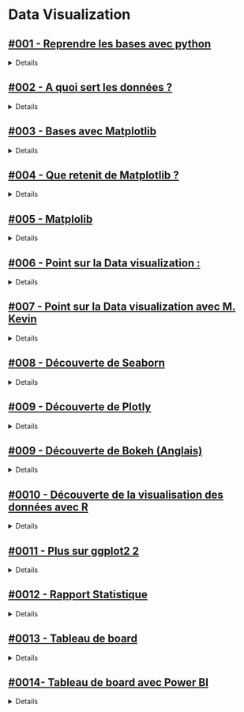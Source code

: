 # **Data Visualization**

## [#001 - Reprendre les bases avec python](https://openclassrooms.com/fr/courses/7771531-decouvrez-les-librairies-python-pour-la-data-science)

<details>
  <summary>Details</summary>
  
</details> 

## [#002 - A quoi sert les données ?](https://openclassrooms.com/fr/courses/7869811-developpez-votre-culture-des-donnees)

<details>
  <summary>Details</summary>
  
</details> 


## [#003 - Bases avec Matplotlib](https://youtu.be/HcxRxmvOXkg?si=_AM2lwE9mca_lBVm)

<details>
  <summary>Details</summary>
  
</details> 


## [#004 - Que retenit de Matplotlib ?](https://youtu.be/O_OeWxpnUc0?si=i4wkIGHzzDrCRzdehttps://youtu.be/r0Ln7T69hQssi=q3VT87UfUDZLXZUK)

<details>
  <summary>Details</summary>
  
</details>

## [#005 - Matplolib](https://matplotlib.org/stable/index.html)

<details>
  <summary>Details</summary>
  
</details>

## [#006 - Point sur la Data visualization : ](https://youtu.be/O_OeWxpnUc0?si=i4wkIGHzzDrCRzdehttps://youtu.be/r0Ln7T69hQssi=q3VT87UfUDZLXZUK)

<details>
  <summary>Details</summary>
  
</details>

## [#007 - Point sur la Data visualization avec M. Kevin ](https://youtu.be/cn1L5UWm0IM?si=6cEFjDjgTVFfa064)

<details>
  <summary>Details</summary>
  
</details>


## [#008 - Découverte de Seaborn ](https://youtu.be/xYgfIRzNPlo?si=Ml2ZOyFPSz5d-Mec)

<details>
  <summary>Details</summary>
  
</details>

## [#009 - Découverte de Plotly](https://www.youtube.com/watch?v=2M4_NDVPAAk)

<details>
  <summary>Details</summary>
  
</details>

## [#009 - Découverte de Bokeh (Anglais) ](https://youtube.com/playlist?list=PLlbbWgBRF8EeiiqzWh29S42wh62EQm7XL&si=nPB6TVT8Ku_FqpQM)

<details>
  <summary>Details</summary>
  
</details>


## [#0010 - Découverte de la visualisation des données avec R ](https://youtube.com/playlist?list=PLmJWMf9F8euQrgm_zLBW3SZgGVJa4ArMh&si=NDG-HDzTsKHdE2_S)

<details>
  <summary>Details</summary>
  
</details>

## [#0011 - Plus sur ggplot2 2 ](https://youtube.com/playlist?list=PLmJWMf9F8euQrgm_zLBW3SZgGVJa4ArMh&si=NDG-HDzTsKHdE2_S)

<details>
  <summary>Details</summary>
  
</details>

## [#0012 - Rapport Statistique](https://openclassrooms.com/fr/courses/4525336-realisez-des-rapports-statistiques-clairs-et-impactants)

<details>
  <summary>Details</summary>
  
</details>

## [#0013 - Tableau de board](https://openclassrooms.com/fr/courses/4525336-realisez-des-rapports-statistiques-clairs-et-impactants)

<details>
  <summary>Details</summary>
  
</details>

## [#0014- Tableau de board avec Power BI](https://openclassrooms.com/fr/courses/4525336-realisez-des-rapports-statistiques-clairs-et-impactantshttps://openclassrooms.com/fr/courses/7110891-realisez-des-dashboards-avec-power-bi)

<details>
  <summary>Details</summary>
  
</details>